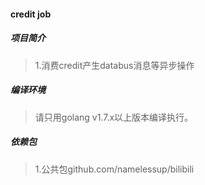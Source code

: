#### credit job

##### 项目简介
> 1.消费credit产生databus消息等异步操作

##### 编译环境
> 请只用golang v1.7.x以上版本编译执行。  

##### 依赖包
> 1.公共包github.com/namelessup/bilibili  
 